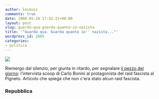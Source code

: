 ```yaml
---
author: leibniz
comments: true
date: 2008-05-29 17:42:21+00:00
layout: post
slug: guarda-qua-guarda-quanto-so-nazista
title: '"Guarda qua. Guarda quanto so'' nazista..."'
wordpress_id: 2805
categories:
- politica
---
```


![](http://www.leibniz-blogs.it/gallery/pigneto.png)


Riemergo dal silenzio, per giunta in ritardo, per segnalare [il pezzo del giorno](http://www.repubblica.it/2008/05/sezioni/cronaca/pestaggio-nazi-roma/ricercato-pigneto/ricercato-pigneto.html): l'intervista scoop di Carlo Bonini al protagonista del raid fascista al Pigneto. Articolo che spiega che non c'era stato alcun raid fascista.




### Repubblica
